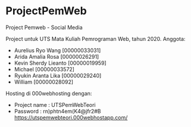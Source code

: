 # ProjectPemWeb
Project Pemweb - Social Media

Project untuk UTS Mata Kuliah Pemrograman Web, tahun 2020.
Anggota:
  - Aurelius Ryo Wang [00000033031]
  - Arida Amalia Rosa [00000026291]
  - Kevin Sherdy Lieanto [00000019959]
  - Michael [00000033572]
  - Ryukin Aranta Lika [00000029240]
  - William [00000028092]
 
Hosting di 000webhosting dengan:
  - Project name : UTSPemWebTeori 
  - Password : rn)phtn4em(K4@jfr2#B
https://utspemwebteori.000webhostapp.com/
 

